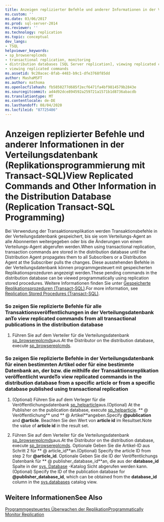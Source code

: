 ```yaml
---
title: Anzeigen replizierter Befehle und anderer Informationen in der Verteilungs Datenbank (Replikations Programmierung mit Transact-SQL) | Microsoft-Dokumentation
ms.custom: ''
ms.date: 03/06/2017
ms.prod: sql-server-2014
ms.reviewer: ''
ms.technology: replication
ms.topic: conceptual
dev_langs:
- TSQL
helpviewer_keywords:
- sp_browsereplcmds
- transactional replication, monitoring
- distribution databases [SQL Server replication], viewing replicated commands
- viewing replicated commands
ms.assetid: 9c20acec-8fab-4483-b9c1-dfe3768f85dd
author: MashaMSFT
ms.author: mathoma
ms.openlocfilehash: fb5850277d685f2ecf6471fa4bf9814579b2843e
ms.sourcegitcommit: ad4d92dce894592a259721a1571b1d8736abacdb
ms.translationtype: MT
ms.contentlocale: de-DE
ms.lasthandoff: 08/04/2020
ms.locfileid: "87725486"
---
```

# <a name="view-replicated-commands-and-other-information-in-the-distribution-database-replication-transact-sql-programming"></a><span data-ttu-id="1f282-102">Anzeigen replizierter Befehle und anderer Informationen in der Verteilungsdatenbank (Replikationsprogrammierung mit Transact-SQL)</span><span class="sxs-lookup"><span data-stu-id="1f282-102">View Replicated Commands and Other Information in the Distribution Database (Replication Transact-SQL Programming)</span></span>
  <span data-ttu-id="1f282-103">Bei Verwendung der Transaktionsreplikation werden Transaktionsbefehle in der Verteilungsdatenbank gespeichert, bis sie vom Verteilungs-Agent an alle Abonnenten weitergegeben oder bis die Änderungen von einem Verteilungs-Agent abgerufen werden.</span><span class="sxs-lookup"><span data-stu-id="1f282-103">When using transactional replication, transaction commands are stored in the distribution database until the Distribution Agent propagates them to all Subscribers or a Distribution Agent at the Subscriber pulls the changes.</span></span> <span data-ttu-id="1f282-104">Diese ausstehenden Befehle in der Verteilungsdatenbank können programmgesteuert mit gespeicherten Replikationsprozeduren angezeigt werden.</span><span class="sxs-lookup"><span data-stu-id="1f282-104">These pending commands in the distribution database can be viewed programmatically using replication stored procedures.</span></span> <span data-ttu-id="1f282-105">Weitere Informationen finden Sie unter [Gespeicherte Replikationsprozeduren &#40;Transact-SQL&#41;](/sql/relational-databases/system-stored-procedures/replication-stored-procedures-transact-sql).</span><span class="sxs-lookup"><span data-stu-id="1f282-105">For more information, see [Replication Stored Procedures &#40;Transact-SQL&#41;](/sql/relational-databases/system-stored-procedures/replication-stored-procedures-transact-sql).</span></span>  
  
### <a name="to-view-replicated-commands-from-all-transactional-publications-in-the-distribution-database"></a><span data-ttu-id="1f282-106">So zeigen Sie replizierte Befehle für alle Transaktionsveröffentlichungen in der Verteilungsdatenbank an</span><span class="sxs-lookup"><span data-stu-id="1f282-106">To view replicated commands from all transactional publications in the distribution database</span></span>  
  
1.  <span data-ttu-id="1f282-107">Führen Sie auf dem Verteiler für die Verteilungsdatenbank [sp_browsereplcmds](/sql/relational-databases/system-stored-procedures/sp-browsemergesnapshotfolder-transact-sql)aus.</span><span class="sxs-lookup"><span data-stu-id="1f282-107">At the Distributor on the distribution database, execute [sp_browsereplcmds](/sql/relational-databases/system-stored-procedures/sp-browsemergesnapshotfolder-transact-sql).</span></span>  
  
### <a name="to-view-replicated-commands-in-the-distribution-database-from-a-specific-article-or-from-a-specific-database-published-using-transactional-replication"></a><span data-ttu-id="1f282-108">So zeigen Sie replizierte Befehle in der Verteilungsdatenbank für einen bestimmten Artikel oder für eine bestimmte Datenbank an, der bzw. die mithilfe der Transaktionsreplikation veröffentlicht wurde</span><span class="sxs-lookup"><span data-stu-id="1f282-108">To view replicated commands in the distribution database from a specific article or from a specific database published using transactional replication</span></span>  
  
1.  <span data-ttu-id="1f282-109">(Optional) Führen Sie auf dem Verleger für die Veröffentlichungsdatenbank [sp_helparticle](/sql/relational-databases/system-stored-procedures/sp-helparticle-transact-sql)aus.</span><span class="sxs-lookup"><span data-stu-id="1f282-109">(Optional) At the Publisher on the publication database, execute [sp_helparticle](/sql/relational-databases/system-stored-procedures/sp-helparticle-transact-sql).</span></span> <span data-ttu-id="1f282-110">\*\* \@ Veröffentlichung\*\* und \*\* \@ Artikel\*\*angeben.</span><span class="sxs-lookup"><span data-stu-id="1f282-110">Specify **\@publication** and **\@article**.</span></span> <span data-ttu-id="1f282-111">Beachten Sie den Wert von **article id** im Resultset.</span><span class="sxs-lookup"><span data-stu-id="1f282-111">Note the value of **article id** in the result set.</span></span>  
  
2.  <span data-ttu-id="1f282-112">Führen Sie auf dem Verteiler für die Verteilungsdatenbank [sp_browsereplcmds](/sql/relational-databases/system-stored-procedures/sp-browsemergesnapshotfolder-transact-sql)aus.</span><span class="sxs-lookup"><span data-stu-id="1f282-112">At the Distributor on the distribution database, execute [sp_browsereplcmds](/sql/relational-databases/system-stored-procedures/sp-browsemergesnapshotfolder-transact-sql).</span></span> <span data-ttu-id="1f282-113">Optionale Geben Sie die Artikel-ID aus Schritt 2 für \*\* \@ article_id\*\*an.</span><span class="sxs-lookup"><span data-stu-id="1f282-113">(Optional) Specify the article ID from step 2 for **\@article_id**.</span></span> <span data-ttu-id="1f282-114">Optionale Geben Sie die ID der Veröffentlichungs Datenbank für \*\* \@ publisher_database_id\*\*an, die aus der **database_id** Spalte in der [sys. Database](/sql/relational-databases/system-catalog-views/sys-databases-transact-sql) -Katalog Sicht abgerufen werden kann.</span><span class="sxs-lookup"><span data-stu-id="1f282-114">(Optional) Specify the ID of the publication database for **\@publisher_database_id**, which can be obtained from the **database_id** column in the [sys.databases](/sql/relational-databases/system-catalog-views/sys-databases-transact-sql) catalog view.</span></span>  
  
## <a name="see-also"></a><span data-ttu-id="1f282-115">Weitere Informationen</span><span class="sxs-lookup"><span data-stu-id="1f282-115">See Also</span></span>  
 [<span data-ttu-id="1f282-116">Programmgesteuertes Überwachen der Replikation</span><span class="sxs-lookup"><span data-stu-id="1f282-116">Programmatically Monitor Replication</span></span>](../monitoring-replication.md)  
  
  

